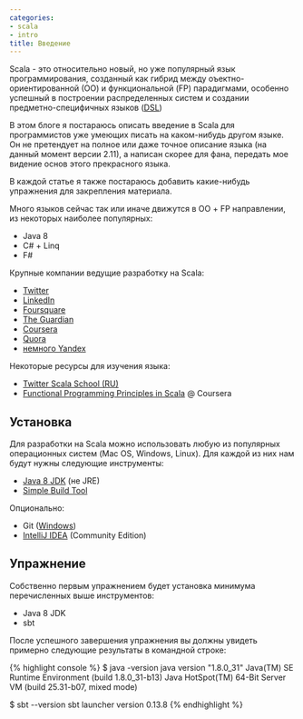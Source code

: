 ```yaml
---
categories:
- scala
- intro
title: Введение
---
```


Scala - это относительно новый, но уже популярный язык программирования, созданный как гибрид между оъектно-ориентированной (ОО) и функциональной (FP) парадигмами, особенно успешный в построении распределенных систем и создании предметно-специфичных языков ([DSL](https://ru.wikipedia.org/wiki/Предметно-ориентированный_язык))

В этом блоге я постараюсь описать введение в Scala для программистов уже умеющих писать на каком-нибудь другом языке. Он не претендует на полное или даже точное описание языка (на данный момент версии 2.11), а написан скорее для фана, передать мое видение основ этого прекрасного языка.

В каждой статье я также постараюсь добавить какие-нибудь упражнения для закрепления материала.

Много языков сейчас так или иначе движутся в ОО + FP направлении, из некоторых наиболее популярных:

- Java 8
- C# + Linq
- F#

Крупные компании ведущие разработку на Scala:

- [Twitter](http://twitter.com)
- [LinkedIn](http://linkedin.com)
- [Foursquare](http://foursquare.com)
- [The Guardian](http:/guardian.co.uk)
- [Coursera](http://coursera.org)
- [Quora](http://quora.com)
- [немного Yandex](https://yandex.ru/jobs/vacancies/dev/dev_java_scala/)


Некоторые ресурсы для изучения языка:

- [Twitter Scala School (RU)](https://twitter.github.io/scala_school/ru/index.html)
- [Functional Programming Principles in Scala](https://class.coursera.org/progfun-005) @ Coursera

## Установка

Для разработки на Scala можно использовать любую из популярных операционных систем (Mac OS, Windows, Linux).
Для каждой из них нам будут нужны следующие инструменты:

- [Java 8 JDK](http://www.oracle.com/technetwork/java/javase/downloads/index.html) (не JRE)
- [Simple Build Tool](http://www.scala-sbt.org/download.html)

Опционально:

- Git ([Windows](https://msysgit.github.io/))
- [IntelliJ IDEA](https://www.jetbrains.com/idea/features/scala.html) (Community Edition)

## Упражнение

Собственно первым упражнением будет установка минимума перечисленных выше инструментов:

- Java 8 JDK
- sbt

После успешного завершения упражнения вы должны увидеть примерно следующие результаты в командной строке:

{% highlight console %}
$ java -version
java version "1.8.0_31"
Java(TM) SE Runtime Environment (build 1.8.0_31-b13)
Java HotSpot(TM) 64-Bit Server VM (build 25.31-b07, mixed mode)

$ sbt --version
sbt launcher version 0.13.8
{% endhighlight %}
